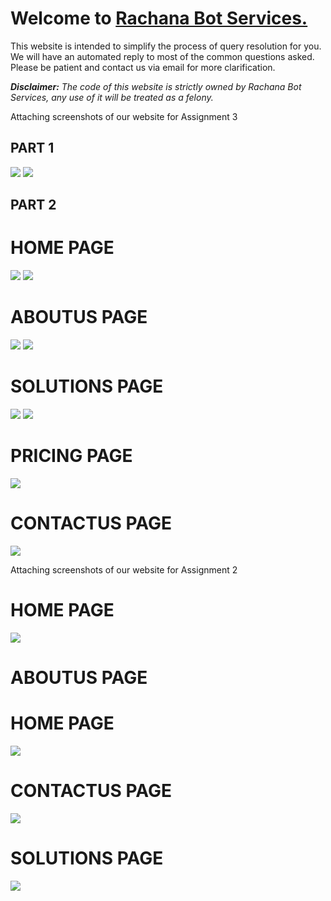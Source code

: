 <h1>Welcome to <a href="https://github.com/rachana703/cs648_assignments/blob/main/Assignment_1/index.html">Rachana Bot Services.</a></h1>

<p>This website is intended to simplify the process of query resolution for you. We will have an automated reply to most of the common questions asked. Please be patient and contact us via email for more clarification.</p>

<i><b>Disclaimer:</b> The code of this website is strictly owned by Rachana Bot Services, any use of it will be treated as a felony.</i>

<p> Attaching screenshots of our website for Assignment 3<p>
<h2> PART 1</h2>
<img src="https://github.com/rachana703/cs648_assignments/Assignment_3/beginning/beginning/part1/output_screenshots/Picture1.png">
<img src="https://github.com/rachana703/cs648_assignments/Assignment_3/beginning/beginning/part1/output_screenshots/Picture2.png">


<h2> PART 2</h2>
<h1> HOME PAGE </h1>
<img src="https://github.com/rachana703/cs648_assignments/blob/main/Assignment_3/beginning/beginning/part1/output_screenshots/Picture1.png">
<img src="https://github.com/rachana703/cs648_assignments/blob/main/Assignment_3/beginning/beginning/part1/output_screenshots/Picture2.png">
<h1> ABOUTUS PAGE </h1>
<img src="<h1> HOME PAGE </h1>
<img src="https://github.com/rachana703/cs648_assignments/blob/main/Assignment_3/beginning/beginning/part2/output_screenshots/Picture3.png">
<img src="https://github.com/rachana703/cs648_assignments/blob/main/Assignment_3/beginning/beginning/part2/output_screenshots/Picture4.png">
<h1> SOLUTIONS PAGE </h1>
<img src="https://github.com/rachana703/cs648_assignments/blob/main/Assignment_3/beginning/beginning/part2/output_screenshots/Picture5.png">
<img src="https://github.com/rachana703/cs648_assignments/blob/main/Assignment_3/beginning/beginning/part2/output_screenshots/Picture6.png">
<h1> PRICING PAGE </h1>
<img src="https://github.com/rachana703/cs648_assignments/blob/main/Assignment_3/beginning/beginning/part2/output_screenshots/Picture7.png">
<h1> CONTACTUS PAGE </h1>
<img src="https://github.com/rachana703/cs648_assignments/blob/main/Assignment_3/beginning/beginning/part2/output_screenshots/Picture8.png">




<p> Attaching screenshots of our website for Assignment 2<p>
<h1> HOME PAGE </h1>
<img src="https://github.com/rachana703/cs648_assignments/blob/main/Assignment_2/screenshots/index.PNG">

<h1> ABOUTUS PAGE </h1>
<h1> HOME PAGE </h1>
<img src="https://github.com/rachana703/cs648_assignments/blob/main/Assignment_2/screenshots/aboutus.PNG">

<h1> CONTACTUS PAGE </h1>
<img src="https://github.com/rachana703/cs648_assignments/blob/main/Assignment_2/screenshots/contactus.PNG">

<h1> SOLUTIONS PAGE </h1>
<img src="https://github.com/rachana703/cs648_assignments/blob/main/Assignment_2/screenshots/solutions.PNG">


